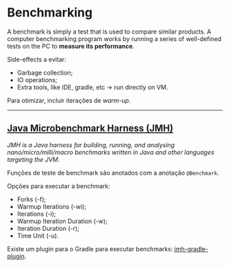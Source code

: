 # Benchmarking

A benchmark is simply a test that is used to compare similar products. A computer benchmarking program works by running a series of well-defined tests on the PC to **measure its performance**.

Side-effects a evitar:

* Garbage collection;
* IO operations;
* Extra tools, like IDE, gradle, etc -> run directly on VM.

Para otimizar, incluir iterações de _warm-up_.

---

## [Java Microbenchmark Harness (JMH)](https://github.com/openjdk/jmh)

_JMH is a Java harness for building, running, and analysing nano/micro/milli/macro benchmarks written in Java and other languages targeting the JVM._

Funções de teste de benchmark são anotados com a anotação `@Benchmark`.

Opções para executar a benchmark:

* Forks (-f);
* Warmup Iterations (-wi);
* Iterations (-i);
* Warmup Iteration Duration (-w);
* Iteration Duration (-r);
* Time Unit (-u).

Existe um plugin para o Gradle para executar benchmarks: [jmh-gradle-plugin](https://github.com/melix/jmh-gradle-plugin).

